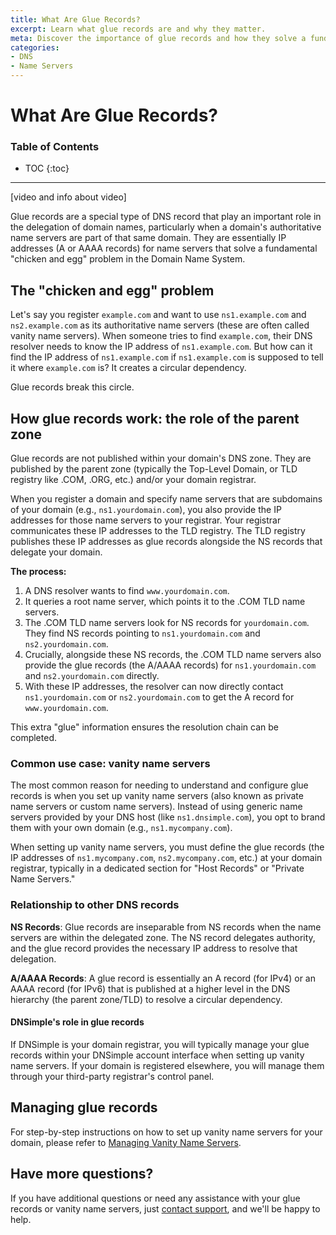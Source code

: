 ```yaml
---
title: What Are Glue Records?
excerpt: Learn what glue records are and why they matter.
meta: Discover the importance of glue records and how they solve a fundamental problem in DNS.
categories:
- DNS
- Name Servers
---
```


# What Are Glue Records?

### Table of Contents

* TOC
{:toc}

---

[video and info about video]

Glue records are a special type of DNS record that play an important role in the delegation of domain names, particularly when a domain's authoritative name servers are part of that same domain. They are essentially IP addresses (A or AAAA records) for name servers that solve a fundamental "chicken and egg" problem in the Domain Name System.

## The "chicken and egg" problem

Let's say you register `example.com` and want to use `ns1.example.com` and `ns2.example.com` as its authoritative name servers (these are often called vanity name servers). When someone tries to find `example.com`, their DNS resolver needs to know the IP address of `ns1.example.com`. But how can it find the IP address of `ns1.example.com` if `ns1.example.com` is supposed to tell it where `example.com` is? It creates a circular dependency.

Glue records break this circle.

## How glue records work: the role of the parent zone

Glue records are not published within your domain's DNS zone. They are published by the parent zone (typically the Top-Level Domain, or TLD registry like .COM, .ORG, etc.) and/or your domain registrar.

When you register a domain and specify name servers that are subdomains of your domain (e.g., `ns1.yourdomain.com`), you also provide the IP addresses for those name servers to your registrar. Your registrar communicates these IP addresses to the TLD registry. The TLD registry publishes these IP addresses as glue records alongside the NS records that delegate your domain.

**The process:**
1. A DNS resolver wants to find `www.yourdomain.com`.
1. It queries a root name server, which points it to the .COM TLD name servers.
1. The .COM TLD name servers look for NS records for `yourdomain.com`. They find NS records pointing to `ns1.yourdomain.com` and `ns2.yourdomain.com`.
1. Crucially, alongside these NS records, the .COM TLD name servers also provide the glue records (the A/AAAA records) for `ns1.yourdomain.com` and `ns2.yourdomain.com` directly.
1. With these IP addresses, the resolver can now directly contact `ns1.yourdomain.com` or `ns2.yourdomain.com` to get the A record for `www.yourdomain.com`.

This extra "glue" information ensures the resolution chain can be completed.

### Common use case: vanity name servers

The most common reason for needing to understand and configure glue records is when you set up vanity name servers (also known as private name servers or custom name servers). Instead of using generic name servers provided by your DNS host (like `ns1.dnsimple.com`), you opt to brand them with your own domain (e.g., `ns1.mycompany.com`).

When setting up vanity name servers, you must define the glue records (the IP addresses of `ns1.mycompany.com`, `ns2.mycompany.com`, etc.) at your domain registrar, typically in a dedicated section for "Host Records" or "Private Name Servers."

### Relationship to other DNS records

**NS Records**: Glue records are inseparable from NS records when the name servers are within the delegated zone. The NS record delegates authority, and the glue record provides the necessary IP address to resolve that delegation.

**A/AAAA Records**: A glue record is essentially an A record (for IPv4) or an AAAA record (for IPv6) that is published at a higher level in the DNS hierarchy (the parent zone/TLD) to resolve a circular dependency.

#### DNSimple's role in glue records

If DNSimple is your domain registrar, you will typically manage your glue records within your DNSimple account interface when setting up vanity name servers. If your domain is registered elsewhere, you will manage them through your third-party registrar's control panel.

## Managing glue records

For step-by-step instructions on how to set up vanity name servers for your domain, please refer to [Managing Vanity Name Servers](/articles/vanity-nameservers/).

## Have more questions?

If you have additional questions or need any assistance with your glue records or vanity name servers, just [contact support](https://dnsimple.com/feedback), and we'll be happy to help.
